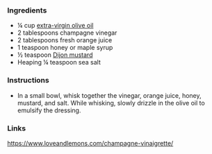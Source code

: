 ### Ingredients

- ¼ cup [extra-virgin olive oil](https://www.target.com/p/graza-sizzle-extra-virgin-olive-oil-for-cooking-750ml/-/A-88686389?aflt=cse)
- 2 tablespoons champagne vinegar
- 2 tablespoons fresh orange juice
- 1 teaspoon honey or maple syrup
- ½ teaspoon [Dijon mustard](https://www.target.com/p/maille-dijon-original-mustard-8-9oz/-/A-84887036?aflt=cse)
- Heaping ¼ teaspoon sea salt

### Instructions

- In a small bowl, whisk together the vinegar, orange juice, honey, mustard, and salt. While whisking, slowly drizzle in the olive oil to emulsify the dressing.

### Links

https://www.loveandlemons.com/champagne-vinaigrette/